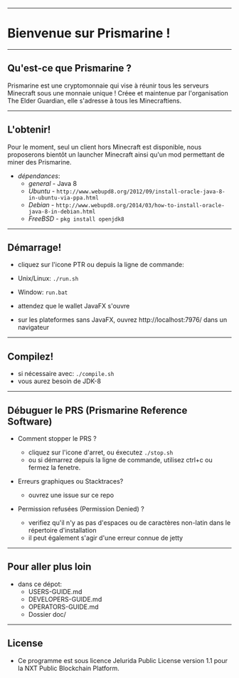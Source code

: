----
# Bienvenue sur Prismarine ! #

----
## Qu'est-ce que Prismarine ? ##
Prismarine est une cryptomonnaie qui vise à réunir tous les serveurs Minecraft sous une monnaie unique !
Créee et maintenue par l'organisation The Elder Guardian, elle s'adresse à tous les Minecraftiens.

----
## L'obtenir! ##
Pour le moment, seul un client hors Minecraft est disponible, nous proposerons bientôt un launcher Minecraft ainsi qu'un mod permettant de miner des Prismarine.
  - *dépendances*:
    - *general* - Java 8
    - *Ubuntu* - `http://www.webupd8.org/2012/09/install-oracle-java-8-in-ubuntu-via-ppa.html`
    - *Debian* - `http://www.webupd8.org/2014/03/how-to-install-oracle-java-8-in-debian.html`
    - *FreeBSD* - `pkg install openjdk8`

----
## Démarrage! ##

  - cliquez sur l'icone PTR ou depuis la ligne de commande:
  - Unix/Linux: `./run.sh`
  - Window: `run.bat`

  - attendez que le wallet JavaFX s'ouvre
  - sur les plateformes sans  JavaFX, ouvrez http://localhost:7976/ dans un navigateur

----
## Compilez! ##

  - si nécessaire avec: `./compile.sh`
  - vous aurez besoin de JDK-8

----
## Débuguer le  PRS (Prismarine Reference Software) ##

  - Comment stopper le PRS ?
    - cliquez sur l'icone d'arret, ou éxecutez `./stop.sh`
    - ou si démarrez depuis la ligne de commande, utilisez ctrl+c ou fermez la fenetre.

  - Erreurs graphiques ou Stacktraces?
    - ouvrez une issue sur ce repo

  - Permission refusées (Permission Denied) ?
    - verifiez qu'il n'y as pas d'espaces ou de caractères non-latin dans le répertoire d'installation
    - il peut également s'agir d'une erreur connue de jetty

----
## Pour aller plus loin ##

  - dans ce dépot:
    - USERS-GUIDE.md
    - DEVELOPERS-GUIDE.md
    - OPERATORS-GUIDE.md
    - Dossier doc/

----

## License
* Ce programme est sous licence Jelurida Public License version 1.1 pour la NXT Public Blockchain Platform.

